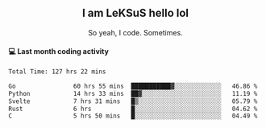 <h2 align="center">I am LeKSuS hello lol</h2>
<p align="center">So yeah, I code. Sometimes.</p>

#### :computer: Last month coding activity
<!--START_SECTION:waka-->

```txt
Total Time: 127 hrs 22 mins

Go                60 hrs 55 mins  ███████████▓░░░░░░░░░░░░░   46.86 %
Python            14 hrs 33 mins  ██▓░░░░░░░░░░░░░░░░░░░░░░   11.19 %
Svelte            7 hrs 31 mins   █▒░░░░░░░░░░░░░░░░░░░░░░░   05.79 %
Rust              6 hrs           █░░░░░░░░░░░░░░░░░░░░░░░░   04.62 %
C                 5 hrs 50 mins   █░░░░░░░░░░░░░░░░░░░░░░░░   04.49 %
```

<!--END_SECTION:waka-->
